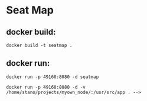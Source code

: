 # Seat Map

## docker build:

```
docker build -t seatmap .
```

## docker run:


```
docker run -p 49160:8080 -d seatmap
```

```
docker run -p 49160:8080 -d -v /home/stano/projects/myown_node/:/usr/src/app . -->
```